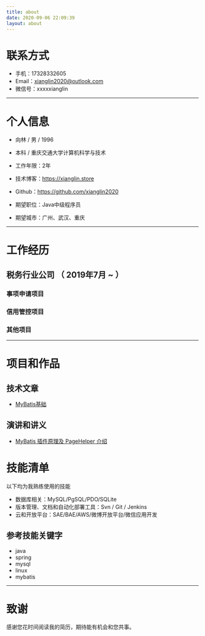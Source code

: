 ```yaml
---
title: about
date: 2020-09-06 22:09:39
layout: about
---
```


# 联系方式
- 手机：17328332605
- Email：xianglin2020@outlook.com
- 微信号：xxxxxianglin

---

# 个人信息

 - 向林 / 男 / 1996 
 - 本科 / 重庆交通大学计算机科学与技术 
 - 工作年限：2年
 - 技术博客：https://xianglin.store
 - Github：https://github.com/xianglin2020

 - 期望职位：Java中级程序员
 - 期望城市：广州、武汉、重庆

---

# 工作经历
## 税务行业公司 （ 2019年7月 ~  ）

### 事项申请项目 



### 信用管控项目 



### 其他项目


---

# 项目和作品

## 技术文章
- [MyBatis基础](/2020/09/15/MyBatis基础/)

## 演讲和讲义
- [MyBatis 插件原理及 PageHelper 介绍](/2020/10/31/MyBatis拦截器/)

# 技能清单
以下均为我熟练使用的技能

- 数据库相关：MySQL/PgSQL/PDO/SQLite
- 版本管理、文档和自动化部署工具：Svn / Git / Jenkins
- 云和开放平台：SAE/BAE/AWS/微博开放平台/微信应用开发

## 参考技能关键字

- java
- spring
- mysql
- linux
- mybatis


---

# 致谢
感谢您花时间阅读我的简历，期待能有机会和您共事。